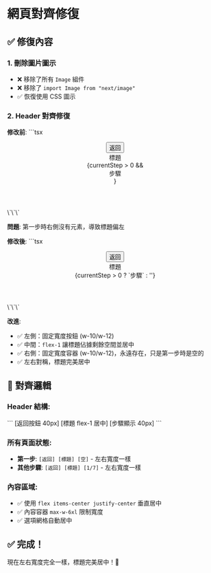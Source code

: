 # 網頁對齊修復

## ✅ 修復內容

### 1. 刪除圖片圖示
- ❌ 移除了所有 `Image` 組件
- ❌ 移除了 `import Image from "next/image"`
- ✅ 恢復使用 CSS 圖示

### 2. Header 對齊修復
**修改前**:
\`\`\`tsx
<header className="... flex items-center justify-between ...">
  <button>返回</button>
  <div className="text-center">標題</div>
  {currentStep > 0 && <div>步驟</div>}
</header>
\`\`\`

**問題**: 第一步時右側沒有元素，導致標題偏左

**修改後**:
\`\`\`tsx
<header className="... flex items-center justify-between ...">
  <button>返回</button>
  <div className="text-center flex-1">標題</div>
  <div className="w-10 h-10 ...">
    {currentStep > 0 ? `步驟` : ''}
  </div>
</header>
\`\`\`

**改進**:
- ✅ 左側：固定寬度按鈕 (w-10/w-12)
- ✅ 中間：`flex-1` 讓標題佔據剩餘空間並居中
- ✅ 右側：固定寬度容器 (w-10/w-12)，永遠存在，只是第一步時是空的
- ✅ 左右對稱，標題完美居中

## 🎯 對齊邏輯

### Header 結構:
\`\`\`
[返回按鈕 40px] [標題 flex-1 居中] [步驟顯示 40px]
\`\`\`

### 所有頁面狀態:
- **第一步**: `[返回] [標題] [空]` - 左右寬度一樣
- **其他步驟**: `[返回] [標題] [1/7]` - 左右寬度一樣

### 內容區域:
- ✅ 使用 `flex items-center justify-center` 垂直居中
- ✅ 內容容器 `max-w-6xl` 限制寬度
- ✅ 選項網格自動居中

## ✅ 完成！

現在左右寬度完全一樣，標題完美居中！🎉
